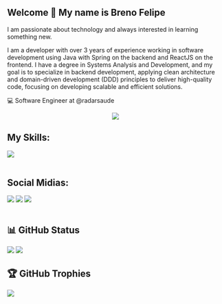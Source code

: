 ## Welcome 👋 My name is Breno Felipe

  I am passionate about technology and always interested in learning something new.

  I am a developer with over 3 years of experience working in software development using Java with Spring on the backend and ReactJS on the frontend. I       have a degree in Systems Analysis and Development, and my goal is to specialize in backend development, applying clean architecture and domain-driven       development (DDD) principles to deliver high-quality code, focusing on developing scalable and efficient solutions.

  💻 Software Engineer at @radarsaude

<div align="center">
  <img src="https://pokemon-status.vercel.app/?pokemon=charmander&user=brenofelips&theme=charmander">
</div>

## My Skills:

<div>
  <img src="https://skillicons.dev/icons?i=nodejs,go,ts,react,js,spring,java,docker,postgres">
</div>

<br />

## Social Midias:

<div>
  <a href="https://www.instagram.com/felipsbreno" target="_blank"><img src="https://img.shields.io/badge/-Instagram-%23E4405F?style=for-the-badge&logo=instagram&logoColor=white" target="_blank"></a>
  <a href = "mailto:brendo.filipe2050@gmail.com.br"><img src="https://img.shields.io/badge/-Gmail-%23333?style=for-the-badge&logo=gmail&logoColor=white" target="_blank"></a>
  <a href="https://www.linkedin.com/in/felipsbreno" target="_blank"><img src="https://img.shields.io/badge/-LinkedIn-%230077B5?style=for-the-badge&logo=linkedin&logoColor=white" target="_blank"></a>
</div>
<br />

## 📊 GitHub Status
![](https://github-readme-stats.vercel.app/api?username=brenofelips&show_icons=true&theme=dracula&include_all_commits=true&count_private=true&rank_icon=github&custom_title=Status)
![](https://github-readme-stats.vercel.app/api/top-langs/?username=brenofelips&hide=html&layout=compact&theme=dracula)

## 🏆 GitHub Trophies
![](https://github-profile-trophy.vercel.app/?username=brenofelips&title=-Reviews,-PullRequest,-Issues&theme=onestar&margin-w=15)
